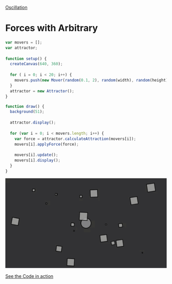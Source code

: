 [Oscillation](./)

# Forces with Arbitrary


```js
var movers = [];
var attractor;

function setup() {
  createCanvas(640, 360);

  for ( i = 0; i < 20; i++) {
    movers.push(new Mover(random(0.1, 2), random(width), random(height)));
  }
  attractor = new Attractor();
}
```

```js
function draw() {
  background(51);

  attractor.display();

  for (var i = 0; i < movers.length; i++) {
    var force = attractor.calculateAttraction(movers[i]);
    movers[i].applyForce(force);

    movers[i].update();
    movers[i].display();
  }
}

```
<img src ="img/force.gif"/>

[See the Code in action](index.html)
